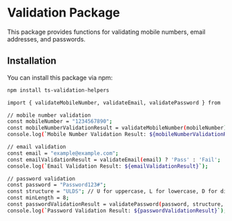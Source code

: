 # Validation Package

This package provides functions for validating mobile numbers, email addresses, and passwords.

## Installation

You can install this package via npm:

```bash
npm install ts-validation-helpers

import { validateMobileNumber, validateEmail, validatePassword } from 'ts-validation-helpers';

// mobile number validation
const mobileNumber = "1234567890";
const mobileNumberValidationResult = validateMobileNumber(mobileNumber) ? 'Pass' : 'Fail';
console.log(`Mobile Number Validation Result: ${mobileNumberValidationResult}`);

// email validation
const email = "example@example.com";
const emailValidationResult = validateEmail(email) ? 'Pass' : 'Fail';
console.log(`Email Validation Result: ${emailValidationResult}`);

// password validation
const password = "Password123#";
const structure = "ULDS"; // U for uppercase, L for lowercase, D for digit, S for special character
const minLength = 8;
const passwordValidationResult = validatePassword(password, structure, minLength) ? 'Pass' : 'Fail';
console.log(`Password Validation Result: ${passwordValidationResult}`);

